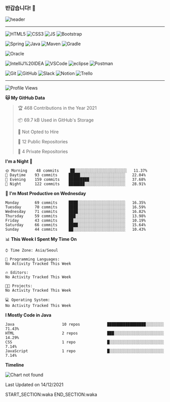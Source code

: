 ### 반갑습니다! 👋
<!--

**jihye-94/jihye-94** is a ✨ _special_ ✨ repository because its `README.md` (this file) appears on your GitHub profile.

Here are some ideas to get you started:

- 🔭 I’m currently working on ...
- 🌱 I’m currently learning ...
- 👯 I’m looking to collaborate on ...
- 🤔 I’m looking for help with ...
- 💬 Ask me about ...
- 📫 How to reach me: ...
- 😄 Pronouns: ...
- ⚡ Fun fact: ...
-->

![header](https://capsule-render.vercel.app/api?type=Soft&color=auto&height=300&section=header&text=지혜%20CodeGream%20&fontSize=70)
***

![HTML5](https://img.shields.io/badge/HTML5-E34F26?style=flat-square&logo=HTML5&logoColor=white)
![CSS3](https://img.shields.io/badge/CSS3-1572B6?style=flat-square&logo=CSS3&logoColor=white)
![JS](https://img.shields.io/badge/JavaScript-F7DF1E?style=flat-square&logo=JavaScript&logoColor=white)
![Bootstrap](https://img.shields.io/badge/Bootstrap-7952B3?style=flat-square&logo=Bootstrap&logoColor=white)


![Spring](https://img.shields.io/badge/Spring-6DB33F?style=flat-square&logo=Spring&logoColor=white)
![Java](https://img.shields.io/badge/Java-007396?style=flat-square&logo=Java&logoColor=white)
![Maven](https://img.shields.io/badge/Maven-c71a36?style=flat-square&logo=ApacheMaven&logoColor=white)
![Gradle](https://img.shields.io/badge/Gradle-02303a?style=flat-square&logo=Gradle&logoColor=white)


![Oracle](https://img.shields.io/badge/Oracle-f80000?style=flat-square&logo=Oracle&logoColor=white)

![IntelliJ%20IDEA](https://img.shields.io/badge/IntelliJ%20IDEA-000000?style=flat-square&logo=IntelliJ%20IDEA&logoColor=white)
![VSCode](https://img.shields.io/badge/Visual%20Studio%20Code-007ACC?style=flat-square&logo=Visual%20Studio%20Code&logoColor=white)
![eclipse](https://img.shields.io/badge/Eclipse%20IDE-2C2255?style=flat-square&logo=Eclipse%20IDE&logoColor=white)
![Postman](https://img.shields.io/badge/Postman-FF6C37?style=flat-square&logo=Postman&logoColor=white)

![Git](https://img.shields.io/badge/Git-F05032?style=flat-square&logo=Git&logoColor=white)
![GitHub](https://img.shields.io/badge/GitHub-181717?style=flat-square&logo=GitHub&logoColor=white)
![Slack](https://img.shields.io/badge/Slack-4A154B?style=flat-square&logo=Slack&logoColor=white)
![Notion](https://img.shields.io/badge/Notion-000000?style=flat-square&logo=Notion&logoColor=white)
![Trello](https://img.shields.io/badge/Trello-0052CC?style=flat-square&logo=Trello&logoColor=white)

---
  <!--START_SECTION:waka-->
![Profile Views](http://img.shields.io/badge/Profile%20Views-24-blue)

**🐱 My GitHub Data** 

> 🏆 468 Contributions in the Year 2021
 > 
> 📦 69.7 kB Used in GitHub's Storage 
 > 
> 🚫 Not Opted to Hire
 > 
> 📜 12 Public Repositories 
 > 
> 🔑 4 Private Repositories  
 > 
**I'm a Night 🦉** 

```text
🌞 Morning    48 commits     ██░░░░░░░░░░░░░░░░░░░░░░░   11.37% 
🌆 Daytime    93 commits     █████░░░░░░░░░░░░░░░░░░░░   22.04% 
🌃 Evening    159 commits    █████████░░░░░░░░░░░░░░░░   37.68% 
🌙 Night      122 commits    ███████░░░░░░░░░░░░░░░░░░   28.91%

```
📅 **I'm Most Productive on Wednesday** 

```text
Monday       69 commits     ████░░░░░░░░░░░░░░░░░░░░░   16.35% 
Tuesday      70 commits     ████░░░░░░░░░░░░░░░░░░░░░   16.59% 
Wednesday    71 commits     ████░░░░░░░░░░░░░░░░░░░░░   16.82% 
Thursday     59 commits     ███░░░░░░░░░░░░░░░░░░░░░░   13.98% 
Friday       43 commits     ██░░░░░░░░░░░░░░░░░░░░░░░   10.19% 
Saturday     66 commits     ████░░░░░░░░░░░░░░░░░░░░░   15.64% 
Sunday       44 commits     ██░░░░░░░░░░░░░░░░░░░░░░░   10.43%

```


📊 **This Week I Spent My Time On** 

```text
⌚︎ Time Zone: Asia/Seoul

💬 Programming Languages: 
No Activity Tracked This Week

🔥 Editors: 
No Activity Tracked This Week

🐱‍💻 Projects: 
No Activity Tracked This Week

💻 Operating System: 
No Activity Tracked This Week

```

**I Mostly Code in Java** 

```text
Java                     10 repos            █████████████████░░░░░░░░   71.43% 
HTML                     2 repos             ███░░░░░░░░░░░░░░░░░░░░░░   14.29% 
CSS                      1 repo              █░░░░░░░░░░░░░░░░░░░░░░░░   7.14% 
JavaScript               1 repo              █░░░░░░░░░░░░░░░░░░░░░░░░   7.14%

```


**Timeline**

![Chart not found](https://raw.githubusercontent.com/jihye-94/jihye-94/main/charts/bar_graph.png) 


 Last Updated on 14/12/2021
<!--END_SECTION:waka-->
START_SECTION:waka
END_SECTION:waka
